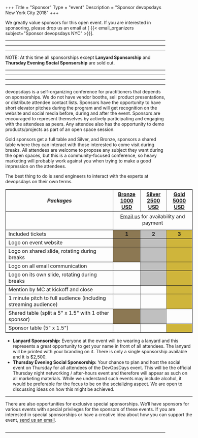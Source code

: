 +++
Title = "Sponsor"
Type = "event"
Description = "Sponsor devopsdays New York City 2018"
+++

We greatly value sponsors for this open event.  If you are interested in sponsoring, please drop us an email at [ {{< email_organizers subject="Sponsor devopsdays NYC" >}}].

<hr>
<hr>
<hr>

NOTE: At this time all sponsorships except <b>Lanyard Sponsorship</b> and <b>Thursday Evening Social Sponsorship</b> are sold out.

<hr>
<hr>
<hr>

<hr>

devopsdays is a self-organizing conference for practitioners that depends on sponsorships. We do not have vendor booths, sell product presentations, or distribute attendee contact lists. Sponsors have the opportunity to have short elevator pitches during the program and will get recognition on the website and social media before, during and after the event. Sponsors are encouraged to represent themselves by actively participating and engaging with the attendees as peers. Any attendee also has the opportunity to demo products/projects as part of an open space session.
<p>
Gold sponsors get a full table and Silver, and Bronze, sponsors a shared table where they can interact with those interested to come visit during breaks. All attendees are welcome to propose any subject they want during the open spaces, but this is a community-focused conference, so heavy marketing will probably work against you when trying to make a good impression on the attendees.
<p>
The best thing to do is send engineers to interact with the experts at devopsdays on their own terms.
<p>


<div style="width:590px">
    <table border="1" cellspacing="1">
        <tbody>
        <tr>
            <th><i>Packages</i></th>
            <th><center><b><u>Bronze<br>1000 USD</u></b></center></th>
            <th><center><b><u>Silver<br>2500 USD</u></b></center></th>
            <th><center><b><u>Gold<br>5000 USD</u></b></center></th>
        </tr>
        <tr>
            <td></td>
            <td colspan="3" style="padding: 5px 0 12px 0;text-align: center"><a href="mailto:organizers-new-york-city-2018@devopsdays.org?subject=DevOpsDays New York 2018 Sponsorship">Email us</a> for availability and payment</td>
        </tr>
        <tr>
            <td>Included tickets</td>
            <td bgcolor=#8C7853><center><strong>1</strong></center></td>
            <td bgcolor=#C0C0C0><center><strong>2</strong></center></td>
            <td bgcolor=#CFB53B><center><strong>3</strong></center></td>
        </tr>
        <tr>
            <td>Logo on event website</td>
            <td bgcolor=#8C7853>&nbsp;</td>
            <td bgcolor=#C0C0C0>&nbsp;</td>
            <td bgcolor=#CFB53B>&nbsp;</td>
        </tr>
        <tr>
            <td>Logo on shared slide, rotating during breaks</td>
            <td bgcolor=#8C7853>&nbsp;</td>
            <td bgcolor=#C0C0C0>&nbsp;</td>
            <td bgcolor=#CFB53B>&nbsp;</td>
        </tr>
        <tr>
            <td>Logo on all email communication</td>
            <td>&nbsp;</td>
            <td bgcolor=#C0C0C0>&nbsp;</td>
            <td bgcolor=#CFB53B>&nbsp;</td>
        </tr>
        <tr>
            <td>Logo on its own slide, rotating during breaks</td>
            <td>&nbsp;</td>
            <td bgcolor=#C0C0C0>&nbsp;</td>
            <td bgcolor=#CFB53B>&nbsp;</td>
        </tr>
        <tr>
            <td>Mention by MC at kickoff and close</td><td>&nbsp;</td>
            <td>&nbsp;</td>
            <td bgcolor=#CFB53B>&nbsp;</td>
        </tr>
        <tr>
            <td>1 minute pitch to full audience (including streaming audience)</td>
            <td>&nbsp;</td><td>&nbsp;</td>
            <td bgcolor=#CFB53B>&nbsp;</td>
        </tr>
        <tr>
            <td>Shared table (split a 5" x 1.5" with 1 other sponsor)</td>
            <td bgcolor=#8C7853>&nbsp;</td>
            <td bgcolor=#C0C0C0>&nbsp;</td>
            <td>&nbsp;</td>
        </tr>
        <tr>
            <td>Sponsor table (5" x 1.5")</td>
            <td>&nbsp;</td>
            <td>&nbsp;</td>
            <td bgcolor=#CFB53B>&nbsp;</td>
        </tr>
        </tbody>
    </table>

<ul>
<p></P>
<p>
<li><b>Lanyard Sponsorship:</b>  Everyone at the event will be wearing a lanyard and this represents a great opportunity to get your name in front of all attendees.  The lanyard will be printed with your branding on it.  There is only a single sponsorship available and it is $2,500.  </li>
<li><b>Thursday Evening Social Sponsorship:</b>  Your chance to plan and host the social event on Thursday for all attendees of the DevOpsDays event.  This will be the official Thursday night networking / after-hours event and therefore will appear as such on all marketing materials.  While we understand such events may include alcohol, it would be preferable for the focus to be on the socializing aspect.  We are open to discussing ideas on how this might be achieved.  </li>
</ul>
</p>
    
<hr>There are also opportunities for exclusive special sponsorships. We’ll have sponsors for various events with special privileges for the sponsors of these events. If you are interested in special sponsorships or have a creative idea about how you can support the event, <a href="mailto:organizers-nyc-2016@devopsdays.org?subject=Sponsor devopsdays NYC">send us an email</a>.<br><br></div>


<!--
<hr/>

<div style="width:590px">
<table border=1 cellspacing=1>
  <tr>
    <th><i>packages</i></th>
    <th><center><b><u>Bronze<br />1000 usd</u></center></b></th>
    <th><center><b><u>Silver<br />3000 usd</u></center></b></th>
    <th><center><b><u>Gold<br />5000 usd</u></center></b></th>
    <th></th>
  </tr>
<tr><td>2 included tickets</td><td bgcolor="gold">&nbsp;</td><td bgcolor="gold">&nbsp;</td><td bgcolor="gold">&nbsp;</td></tr>
<tr><td>logo on event website</td><td bgcolor="gold">&nbsp;</td><td bgcolor="gold">&nbsp;</td><td bgcolor="gold">&nbsp;</td></tr>
<tr><td>logo on shared slide, rotating during breaks</td><td bgcolor="gold">&nbsp;</td><td bgcolor="gold">&nbsp;</td><td bgcolor="gold">&nbsp;</td></tr>
<tr><td>logo on all email communication</td><td>&nbsp;</td><td bgcolor="gold">&nbsp;</td><td bgcolor="gold">&nbsp;</td></tr>
<tr><td>logo on its own slide, rotating during breaks</td><td>&nbsp;</td><td bgcolor="gold">&nbsp;</td><td bgcolor="gold">&nbsp;</td></tr>
<tr><td>1 minute pitch to full audience (including streaming audience)</td><td>&nbsp;</td><td>&nbsp;</td><td bgcolor="gold">&nbsp;</td></tr></tr>
<tr><td>2 additional tickets (4 in total)</td><td>&nbsp;</td><td bgcolor="gold">&nbsp;</td><td>&nbsp;</td></tr>
<tr><td>4 additional tickets (6 in total)</td><td>&nbsp;</td><td>&nbsp;</td><td bgcolor="gold">&nbsp;</td></tr>
<tr><td>shared table for swag</td><td>&nbsp;</td><td bgcolor="gold">&nbsp;</td><td>&nbsp;</td></tr>
<tr><td>booth/table space</td><td>&nbsp;</td><td>&nbsp;</td><td bgcolor="gold">&nbsp;</td></tr>
</table>
<hr/>
There are also opportunities for exclusive special sponsorships. We'll have sponsors for various events with special privileges for the sponsors of these events. If you are interested in special sponsorships or have a creative idea about how you can support the event, send us an email.
<br/>
<br/>

<br>
<br>
<table border=1 cellspacing=1>
  <tr>
    <th><i>Sponsor FAQ</i></th>
    <th><center><b>Answers to questions frequently asked by sponsors&nbsp;&nbsp;&nbsp;&nbsp;&nbsp;&nbsp;&nbsp;&nbsp;&nbsp;&nbsp;&nbsp;&nbsp;&nbsp;&nbsp;&nbsp;&nbsp;&nbsp;&nbsp;&nbsp;&nbsp;&nbsp;&nbsp;&nbsp;&nbsp;&nbsp;&nbsp;&nbsp;&nbsp;&nbsp;&nbsp;&nbsp;&nbsp;&nbsp;&nbsp;&nbsp;&nbsp;&nbsp;&nbsp;&nbsp;&nbsp;&nbsp;&nbsp;&nbsp;&nbsp;&nbsp;&nbsp;&nbsp;&nbsp;&nbsp;</center></b></th>
    <th></th>
  </tr>
<tr><td>What dates/times can we set up and tear down?</td><td></td></tr>
<tr><td>How do we ship to the venue?</td><td></td></tr>
<tr><td>How do we ship from the venue?</td><td></td></tr>
<tr><td>Whom should we send?</td><td></td></tr>
<tr><td>What should we expect regarding electricity? (how much, any fees, etc)</td><td></td></tr>
<tr><td>What should we expect regarding WiFi? (how much, any fees, etc)</td><td></td></tr>
<tr><td>How do we order additional A/V equipment?</td><td></td></tr>
<tr><td>Additional important details</td><td></td></tr>
</table>
</div>

-->
<hr/>
